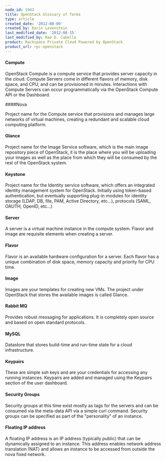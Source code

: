 ```yaml
---
node_id: 1943
title: OpenStack Glossary of Terms
type: article
created_date: '2012-08-09'
created_by: Karin Levenstein
last_modified_date: '2012-08-15'
last_modified_by: Rae D. Cabello
product: Rackspace Private Cloud Powered by OpenStack
product_url: rpc-openstack
---
```


#### Compute

OpenStack Compute is a compute service that provides server capacity in the cloud. Compute Servers come in different flavors of memory, disk space, and CPU, and can be provisioned in minutes. Interactions with Compute Servers can occur programmatically via the OpenStack Compute API or the Dashboard.

####Nova

Project name for the Compute service that provisions and manages large networks of virtual machines, creating a redundant and scalable cloud computing platform.

#### Glance

Project name for the Image Service software, which is the main image repository piece of OpenStack, it is the place where you will be uploading your images as well as the place from which they will be consumed by the rest of the OpenStack system.

#### Keystone

Project name for the Identity service software, which offers an integrated identity management system for OpenStack. Initially using token-based authentication, but eventually supporting plug-in modules for identity storage (LDAP, DB, file, PAM, Active Directory, etc...), protocols (SAML, OAUTH, OpenID, etc...)

#### Server

A server is a virtual machine instance in the compute system. Flavor and image are requisite elements when creating a server.

#### Flavor

Flavor is an available hardware configuration for a server. Each flavor has a unique combination of disk space, memory capacity and priority for CPU time.

#### Image

Images are your templates for creating new VMs. The project under OpenStack that stores the available images is called Glance.

#### Rabbit MQ

Provides robust messaging for applications. It is completely open source and based on open standard protocols.

#### MySQL

Datastore that stores build-time and run-time state for a cloud infrastructure.

#### Keypairs

These are simple ssh keys and are your credentials for accessing any running instances. Keypairs are added and managed using the Keypairs section of the user dashboard.

#### Security Groups

Security groups at this time exist mostly as tags for the servers and can be consumed via the meta-data API via a simple curl command. Security groups can be specified as part of the "personality" of an instance.

#### Floating IP address

A floating IP address is an IP address (typically public) that can be dynamically assigned to an instance. This address enables network address translation (NAT) and allows an instance to be accessed from outside the nova fixed network.



